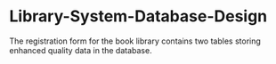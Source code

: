 # Library-System-Database-Design
The registration form for the book library contains two tables storing enhanced quality data in the database.
